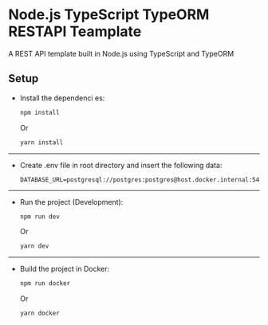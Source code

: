 # Node.js TypeScript TypeORM RESTAPI Teamplate

A REST API template built in Node.js using TypeScript and TypeORM

## Setup

- Install the dependenci es:

  ```bash
  npm install
  ```

  Or

  ```bash
  yarn install
  ```

---

- Create .env file in root directory and insert the following data:

  ```
  DATABASE_URL=postgresql://postgres:postgres@host.docker.internal:5432
  ```

---

- Run the project (Development):

  ```bash
  npm run dev
  ```

  Or

  ```bash
  yarn dev
  ```

---

- Build the project in Docker:

  ```bash
  npm run docker
  ```

  Or

  ```bash
  yarn docker
  ```
